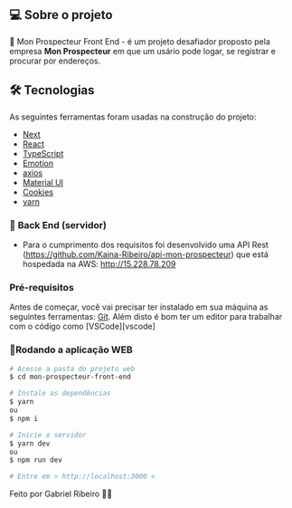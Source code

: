 ## 💻 Sobre o projeto

📝 Mon Prospecteur Front End - é um projeto desafiador proposto pela empresa **Mon Prospecteur** em que um usário pode logar, se registrar e procurar por endereços.

## 🛠 Tecnologias

As seguintes ferramentas foram usadas na construção do projeto:

- [Next][nextjs]
- [React][reactjs]
- [TypeScript][typescript]
- [Emotion][@emotion/react]
- [axios][axios]
- [Material UI][@mui/material]
- [Cookies][js-cookies]
- [yarn][yarn]

### 🎲 **Back End (servidor)**

- Para o cumprimento dos requisitos foi desenvolvido uma API Rest (https://github.com/Kaina-Ribeiro/api-mon-prospecteur) que está hospedada na AWS: http://15.228.78.209

### Pré-requisitos

Antes de começar, você vai precisar ter instalado em sua máquina as seguintes ferramentas:
[Git](https://git-scm.com).
Além disto é bom ter um editor para trabalhar com o código como [VSCode][vscode]

### 📱Rodando a aplicação **WEB**

```bash
# Acesse a pasta do projeto web
$ cd mon-prospecteur-front-end

# Instale as dependências
$ yarn
ou
$ npm i

# Inicie o servidor
$ yarn dev
ou
$ npm run dev

# Entre em > http://localhost:3000 <

```

Feito por Gabriel Ribeiro 👋🏽

[nextjs]: https://nextjs.org/
[axios]: https://axios-http.com/ptbr/docs/intro
[js-cookies]: https://www.npmjs.com/package/js-cookie
[nodejs]: https://nodejs.org/
[typescript]: https://www.typescriptlang.org/
[@mui/material]: https://mui.com/
[reactjs]: https://reactjs.org
[yarn]: https://yarnpkg.com/
[@emotion/react]: https://emotion.sh/docs/styled

